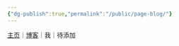 ```yaml
---
{"dg-publish":true,"permalink":"/public/page-blog/"}
---
```




[主页](🌐%20%20Public/Index.md)｜[博客](🌐%20%20Public/page_Blog.md)｜我｜待添加

